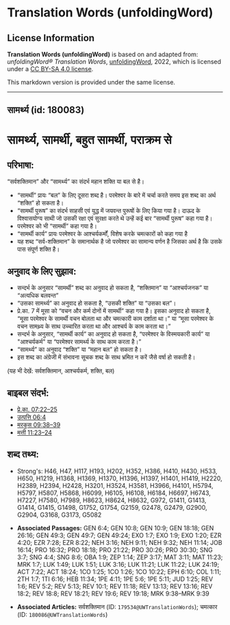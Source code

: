 # Translation Words (unfoldingWord)

## License Information

**Translation Words (unfoldingWord)** is based on and adapted from: _unfoldingWord® Translation Words_, [unfoldingWord](https://unfoldingword.org/utw), 2022, which is licensed under a [CC BY-SA 4.0 license](https://creativecommons.org/licenses/by-sa/4.0/legalcode.en).

This markdown version is provided under the same license.



--------------------------------

## सामर्थ्य (id: 180083)

सामर्थ्य, सामर्थी, बहुत सामर्थी, पराक्रम से
===========================================

परिभाषा:
--------

“सर्वशक्तिमान” और “सामर्थ्य” का संदर्भ महान शक्ति या बल से है।

* “सामर्थी” प्रायः “बल” के लिए दूसरा शब्द है। परमेश्वर के बारे में चर्चा करते समय इस शब्द का अर्थ “शक्ति” हो सकता है।
* “सामर्थी पुरूष” का संदर्भ साहसी एवं युद्ध में जयवन्त पुरूषों के लिए किया गया है। दाऊद के विश्वासयोग्य साथी जो उसकी रक्षा एवं सुरक्षा करते थे उन्हें कई बार “सामर्थी पुरूष” कहा गया है।
* परमेश्वर को भी “सामर्थी” कहा गया है।
* “सामर्थी कार्य” प्रायः परमेश्वर के आश्चर्यकर्मों, विशेष करके चमत्कारों को कहा गया है
* यह शब्द “सर्व\-शक्तिमान” के समानार्थक है जो परमेश्वर का सामान्य वर्णन है जिसका अर्थ है कि उसके पास संपूर्ण शक्ति है।

अनुवाद के लिए सुझाव:
--------------------

* सन्दर्भ के अनुसार “सामर्थी” शब्द का अनुवाद हो सकता है, “शक्तिमान” या “आश्चर्यजनक” या “अत्यधिक बलवन्त”
* “उसका सामर्थ्य” का अनुवाद हो सकता है, “उसकी शक्ति” या “उसका बल”।
* प्रे.का. 7 में मूसा को “वचन और कर्म दोनों में सामर्थी” कहा गया है। इसका अनुवाद हो सकता है, “मूसा परमेश्वर के सामर्थी वचन बोलता था और चमत्कारी काम दर्शाता था।” या “मूसा परमेश्वर के वचन सामथ्र्य के साथ उच्चारित करता था और आश्चर्य के काम करता था।”
* सन्दर्भ के अनुसार, “सामर्थी कार्य” का अनुवाद हो सकता है, “परमेश्वर के विस्मयकारी कार्य” या "आश्चर्यकर्म" या “परमेश्वर सामर्थ्य के साथ काम करता है।”
* “सामर्थ्य” का अनुवाद “शक्ति” या “महान बल” हो सकता है।
* इस शब्द का अंग्रेजी में संभावना सूचक शब्द के साथ भ्रमित न करें जैसे वर्षा हो सकती है।

(यह भी देखें: सर्वशक्तिमान, आश्चर्यकर्म, शक्ति, बल)

बाइबल संदर्भ:
-------------

* [प्रे.का. 07:22–25](https://ref.ly/Acts7:22-Acts7:25)
* [उत्पत्ति 06:4](https://ref.ly/Gen6:4)
* [मरकुस 09:38–39](https://ref.ly/Mark9:38-Mark9:39)
* [मत्ती 11:23–24](https://ref.ly/Matt11:23-Matt11:24)

शब्द तथ्य:
----------

* Strong's: H46, H47, H117, H193, H202, H352, H386, H410, H430, H533, H650, H1219, H1368, H1369, H1370, H1396, H1397, H1401, H1419, H2220, H2389, H2394, H2428, H3201, H3524, H3581, H3966, H4101, H5794, H5797, H5807, H5868, H6099, H6105, H6108, H6184, H6697, H6743, H7227, H7580, H7989, H8623, H8624, H8632, G972, G1411, G1413, G1414, G1415, G1498, G1752, G1754, G2159, G2478, G2479, G2900, G2904, G3168, G3173, G5082

* **Associated Passages:** GEN 6:4; GEN 10:8; GEN 10:9; GEN 18:18; GEN 26:16; GEN 49:3; GEN 49:7; GEN 49:24; EXO 1:7; EXO 1:9; EXO 1:20; EZR 4:20; EZR 7:28; EZR 8:22; NEH 3:16; NEH 9:11; NEH 9:32; NEH 11:14; JOB 16:14; PRO 16:32; PRO 18:18; PRO 21:22; PRO 30:26; PRO 30:30; SNG 3:7; SNG 4:4; SNG 8:6; OBA 1:9; ZEP 1:14; ZEP 3:17; MAT 3:11; MAT 11:23; MRK 1:7; LUK 1:49; LUK 1:51; LUK 3:16; LUK 11:21; LUK 11:22; LUK 24:19; ACT 7:22; ACT 18:24; 1CO 1:25; 1CO 1:26; 1CO 10:22; EPH 6:10; COL 1:11; 2TH 1:7; 1TI 6:16; HEB 11:34; 1PE 4:11; 1PE 5:6; 1PE 5:11; JUD 1:25; REV 1:6; REV 5:2; REV 5:13; REV 10:1; REV 11:18; REV 13:13; REV 13:16; REV 18:2; REV 18:8; REV 18:21; REV 19:6; REV 19:18; MRK 9:38–MRK 9:39
* **Associated Articles:** सर्वशक्तिमान (ID: `179534@UWTranslationWords`); चमत्कार (ID: `180086@UWTranslationWords`)

